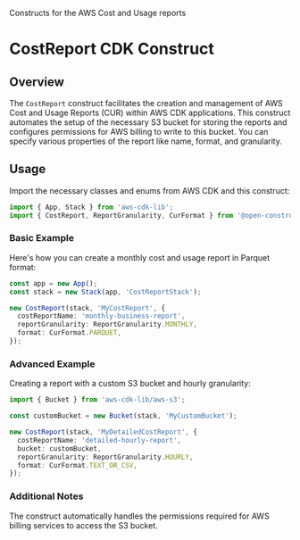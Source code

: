 Constructs for the AWS Cost and Usage reports

# CostReport CDK Construct

## Overview

The `CostReport` construct facilitates the creation and management of AWS Cost and Usage Reports (CUR)
within AWS CDK applications. This construct automates the setup of the necessary S3 bucket for storing
the reports and configures permissions for AWS billing to write to this bucket. You can specify
various properties of the report like name, format, and granularity.

## Usage

Import the necessary classes and enums from AWS CDK and this construct:

```typescript
import { App, Stack } from 'aws-cdk-lib';
import { CostReport, ReportGranularity, CurFormat } from '@open-constructs/aws-cdk/aws-cur';
```

### Basic Example
Here's how you can create a monthly cost and usage report in Parquet format:

```typescript
const app = new App();
const stack = new Stack(app, 'CostReportStack');

new CostReport(stack, 'MyCostReport', {
  costReportName: 'monthly-business-report',
  reportGranularity: ReportGranularity.MONTHLY,
  format: CurFormat.PARQUET,
});
```

### Advanced Example

Creating a report with a custom S3 bucket and hourly granularity:

```typescript
import { Bucket } from 'aws-cdk-lib/aws-s3';

const customBucket = new Bucket(stack, 'MyCustomBucket');

new CostReport(stack, 'MyDetailedCostReport', {
  costReportName: 'detailed-hourly-report',
  bucket: customBucket,
  reportGranularity: ReportGranularity.HOURLY,
  format: CurFormat.TEXT_OR_CSV,
});
```

### Additional Notes

The construct automatically handles the permissions required for AWS billing services to access the S3 bucket.
